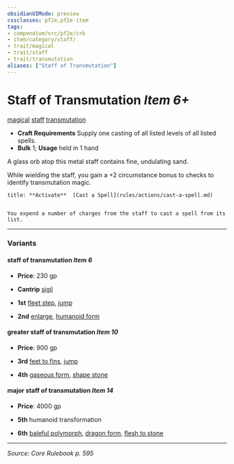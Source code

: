 ```yaml
---
obsidianUIMode: preview
cssclasses: pf2e,pf2e-item
tags:
- compendium/src/pf2e/crb
- item/category/staff/
- trait/magical
- trait/staff
- trait/transmutation
aliases: ["Staff of Transmutation"]
---
```

# Staff of Transmutation *Item 6+*  
[magical](rules/traits/magical.md "Magical Item Trait")  [staff](rules/traits/staff.md "Staff Item Trait")  [transmutation](rules/traits/transmutation.md "Transmutation School Trait")  

- **Craft Requirements** Supply one casting of all listed levels of all listed spells.
- **Bulk** 1; **Usage** held in 1 hand

A glass orb atop this metal staff contains fine, undulating sand.

While wielding the staff, you gain a +2 circumstance bonus to checks to identify transmutation magic.

```ad-embed-ability
title: **Activate**  [Cast a Spell](rules/actions/cast-a-spell.md)


You expend a number of charges from the staff to cast a spell from its list.
```

---

### Variants

#### staff of transmutation *Item 6*

- **Price**: 230 gp

- **Cantrip** [sigil](compendium/spells/sigil.md)
- **1st** [fleet step](compendium/spells/fleet-step.md), [jump](compendium/spells/jump.md)
- **2nd** [enlarge](compendium/spells/enlarge.md), [humanoid form](compendium/spells/humanoid-form.md)

#### greater staff of transmutation *Item 10*

- **Price**: 900 gp

- **3rd** [feet to fins](compendium/spells/feet-to-fins.md), [jump](compendium/spells/jump.md)
- **4th** [gaseous form](compendium/spells/gaseous-form.md), [shape stone](compendium/spells/shape-stone.md)

#### major staff of transmutation *Item 14*

- **Price**: 4000 gp

- **5th** humanoid transformation
- **6th** [baleful polymorph](compendium/spells/baleful-polymorph.md), [dragon form](compendium/spells/dragon-form.md), [flesh to stone](compendium/spells/flesh-to-stone.md)

---
*Source: Core Rulebook p. 595*